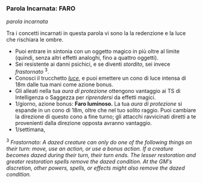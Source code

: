 ### Parola Incarnata: <span class="incarnate-word">FARO</span>

*parola incarnata*

Tra i concetti incarnati in questa parola vi sono la la redenzione e la luce che rischiara le ombre.

- Puoi entrare in sintonia con un oggetto magico in più oltre al limite (quindi, senza altri effetti analoghi, fino a quattro oggetti).
- Sei resistente ai danni psichici, e se diventi *stordito*, sei invece *frastornato* <sup>3</sup>.
- Conosci il trucchetto [*luce*](https://dungeonedraghi.it/compendio/incantesimi/luce/), e puoi emettere un cono di luce intensa di 18m dalle tua mani come azione bonus.
- Gli alleati nella tua *aura di protezione* ottengono vantaggio ai TS di Intelligenza o Saggezza per _riprendersi_ da effetti magici.
- 1/giorno, azione bonus: **Faro luminoso.** La tua *aura di protezione* si espande in un cono di 18m, oltre che nel tuo solito raggio. Puoi cambiare la direzione di questo cono a fine turno; gli attacchi ravvicinati diretti a te provenienti dalla direzione opposta avranno vantaggio.
- 1/settimana, 

<sup>3</sup> *Frastornato: A dazed creature can only do one of the following things on their turn: move, use an action, or use a bonus action. If a creature becomes dazed during their turn, their turn ends. The lesser restoration and greater restoration spells remove the dazed condition. At the GM's discretion, other powers, spells, or effects might also remove the dazed condition.*